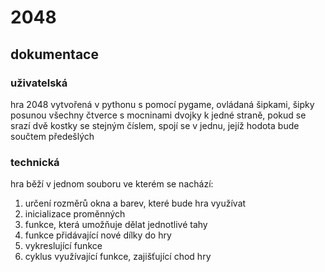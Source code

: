 # 2048
## dokumentace
### uživatelská
hra 2048 vytvořená v pythonu s pomocí pygame, ovládaná šipkami, šipky posunou všechny čtverce s mocninami dvojky k jedné straně, pokud se srazí dvě kostky se stejným číslem, spojí se v jednu, jejíž hodota bude součtem předešlých
### technická
hra běží v jednom souboru ve kterém se nachází:
1. určení rozměrů okna a barev, které bude hra využívat
2. inicializace proměnných
3. funkce, která umožňuje dělat jednotlivé tahy
4. funkce přidávající nové dílky do hry
5. vykreslující funkce
6. cyklus využívající funkce, zajišťující chod hry
